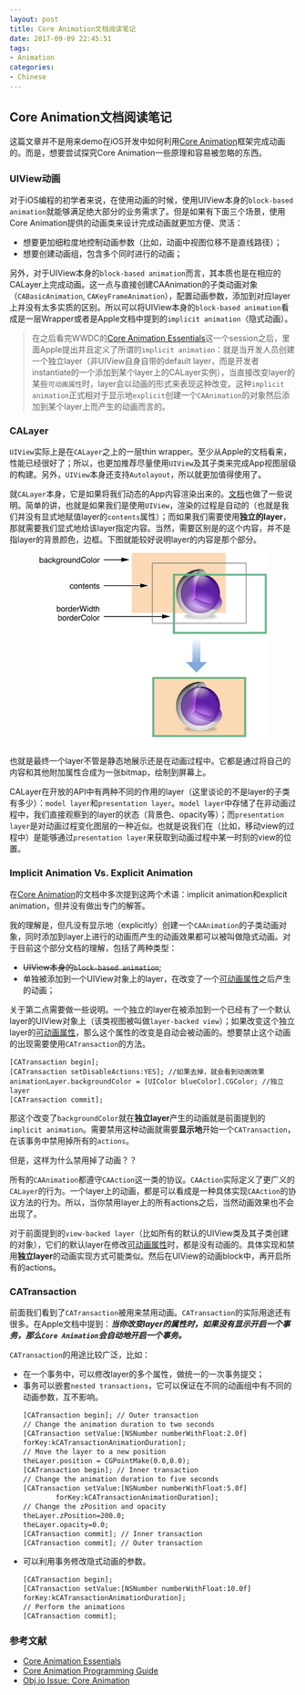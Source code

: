 ```yaml
---
layout: post
title: Core Animation文档阅读笔记
date: 2017-09-09 22:45:51
tags:
- Animation
categories:
- Chinese
---
```


## Core Animation文档阅读笔记
这篇文章并不是用来demo在iOS开发中如何利用[Core Animation](https://developer.apple.com/library/content/documentation/Cocoa/Conceptual/CoreAnimation_guide/Introduction/Introduction.html)框架完成动画的。而是，想要尝试探究Core Animation一些原理和容易被忽略的东西。

<!-- more -->

### UIView动画

对于iOS编程的初学者来说，在使用动画的时候，使用UIView本身的`block-based animation`就能够满足绝大部分的业务需求了。但是如果有下面三个场景，使用Core Animation提供的动画类来设计完成动画就更加方便、灵活：

- 想要更加细粒度地控制动画参数（比如，动画中视图位移不是直线路径）；
- 想要创建动画组，包含多个同时进行的动画；

另外，对于UIView本身的`block-based animation`而言，其本质也是在相应的CALayer上完成动画。这一点与直接创建CAAnimation的子类动画对象（`CABasicAnimation`, `CAKeyFrameAnimation`），配置动画参数，添加到对应layer上并没有太多实质的区别。所以可以将UIView本身的`block-based animation`看成是一层Wrapper或者是Apple文档中提到的`implicit animation`（隐式动画）。

> 在之后看完WWDC的[Core Animation Essentials](https://developer.apple.com/videos/play/wwdc2011/421/)这一个session之后，里面Apple提出并且定义了所谓的`implicit animation`：就是当开发人员创建一个独立layer（非UIView自身自带的default layer，而是开发者instantiate的一个添加到某个layer上的CALayer实例），当直接改变layer的某些`可动画属性`时，layer会以动画的形式来表现这种改变。这种`implicit animation`正式相对于显示地`explicit`创建一个`CAAnimation`的对象然后添加到某个layer上而产生的动画而言的。

### CALayer
`UIView`实际上是在`CALayer`之上的一层thin wrapper。至少从Apple的文档看来，性能已经很好了；所以，也更加推荐尽量使用`UIView`及其子类来完成App视图层级的构建。另外，`UIView`本身还支持`Autolayout`，所以就更加值得使用了。

就`CALayer`本身，它是如果将我们动态的App内容渲染出来的。[文档](https://developer.apple.com/library/content/documentation/Cocoa/Conceptual/CoreAnimation_guide/SettingUpLayerObjects/SettingUpLayerObjects.html#//apple_ref/doc/uid/TP40004514-CH13-SW4)也做了一些说明。简单的讲，也就是如果我们是使用`UIView`，渲染的过程是自动的（也就是我们并没有显式地赋值layer的`contents`属性）；而如果我们需要使用**独立的layer**，那就需要我们显式地给该layer指定内容。当然，需要区别是的这个内容，并不是指layer的背景颜色，边框。下图就能较好说明layer的内容是那个部分。

<div align='center'>
<img 
src="/images/layer_breakdown.png" 
width="400" 
title = "layer内容结构"
alt = "layer内容结构"
align = center
/>
<br />
<br />
</div>

也就是最终一个layer不管是静态地展示还是在动画过程中。它都是通过将自己的内容和其他附加属性合成为一张bitmap，绘制到屏幕上。

CALayer在开放的API中有两种不同的作用的layer（这里谈论的不是layer的子类有多少）：`model layer`和`presentation layer`。`model layer`中存储了在非动画过程中，我们直接观察到的layer的状态（背景色、opacity等）；而`presentation layer`是对动画过程变化图层的一种近似。也就是说我们在（比如，移动view的过程中）是能够通过`presentation layer`来获取到动画过程中某一时刻的view的位置。

### Implicit Animation Vs. Explicit Animation

在[Core Animation](https://developer.apple.com/library/content/documentation/Cocoa/Conceptual/CoreAnimation_guide/Introduction/Introduction.html)的文档中多次提到这两个术语：implicit animation和explicit animation，但并没有做出专门的解答。

我的理解是，但凡没有显示地（explicitly）创建一个`CAAnimation`的子类动画对象，同时添加到layer上进行的动画而产生的动画效果都可以被叫做隐式动画。对于目前这个部分文档的理解，包括了两种类型：
- ~~UIView本身的`block-based animation`~~;
- 单独被添加到一个UIView对象上的layer，在改变了一个[可动画属性](https://developer.apple.com/library/content/documentation/Cocoa/Conceptual/CoreAnimation_guide/AnimatableProperties/AnimatableProperties.html#//apple_ref/doc/uid/TP40004514-CH11-SW1)之后产生的动画；
    
关于第二点需要做一些说明。一个独立的layer在被添加到一个已经有了一个默认layer的UIView对象上（该类视图被叫做`layer-backed view`）；如果改变这个独立layer的[可动画属性](https://developer.apple.com/library/content/documentation/Cocoa/Conceptual/CoreAnimation_guide/AnimatableProperties/AnimatableProperties.html#//apple_ref/doc/uid/TP40004514-CH11-SW1)，那么这个属性的改变是自动会被动画的。想要禁止这个动画的出现需要使用`CATransaction`的方法。

```objc
[CATransaction begin];
[CATransaction setDisableActions:YES]; //如果去掉，就会看到动画效果
animationLayer.backgroundColor = [UIColor blueColor].CGColor; //独立layer
[CATransaction commit];
```
那这个改变了`backgroundColor`就在**独立layer**产生的动画就是前面提到的`implicit animation`。需要禁用这种动画就需要**显示地**开始一个`CATransaction`，在该事务中禁用掉所有的`actions`。

但是，这样为什么禁用掉了动画？？

所有的`CAAnimation`都遵守`CAAction`这一类的协议。`CAAction`实际定义了更广义的`CALayer`的行为。一个layer上的动画，都是可以看成是一种具体实现`CAAction`的协议方法的行为。所以，当你禁用layer上的所有actions之后，当然动画效果也不会出现了。

对于前面提到的`view-backed layer`（比如所有的默认的UIView类及其子类创建的对象），它们的默认layer在修改[可动画属性](https://developer.apple.com/library/content/documentation/Cocoa/Conceptual/CoreAnimation_guide/AnimatableProperties/AnimatableProperties.html#//apple_ref/doc/uid/TP40004514-CH11-SW1)时，都是没有动画的。具体实现和禁用**独立layer**的动画实现方式可能类似。然后在UIView的动画block中，再开启所有的actions。

### CATransaction

前面我们看到了`CATransaction`被用来禁用动画。`CATransaction`的实际用途还有很多。在Apple文档中提到：***当你改变layer的属性时，如果没有显示开启一个事务，那么`Core Animation`会自动地开启一个事务。***

`CATransaction`的用途比较广泛，比如：
- 在一个事务中，可以修改layer的多个属性，做统一的一次事务提交；
- 事务可以嵌套`nested transactions`，它可以保证在不同的动画组中有不同的动画参数，互不影响。
    ```objc
    [CATransaction begin]; // Outer transaction
    // Change the animation duration to two seconds
    [CATransaction setValue:[NSNumber numberWithFloat:2.0f] forKey:kCATransactionAnimationDuration];
    // Move the layer to a new position
    theLayer.position = CGPointMake(0.0,0.0);
    [CATransaction begin]; // Inner transaction
    // Change the animation duration to five seconds
    [CATransaction setValue:[NSNumber numberWithFloat:5.0f]
    		forKey:kCATransactionAnimationDuration];
    // Change the zPosition and opacity
    theLayer.zPosition=200.0;
    theLayer.opacity=0.0;
    [CATransaction commit]; // Inner transaction
    [CATransaction commit]; // Outer transaction
    ```
- 可以利用事务修改隐式动画的参数。
    ```objc
    [CATransaction begin];
    [CATransaction setValue:[NSNumber numberWithFloat:10.0f] forKey:kCATransactionAnimationDuration];
    // Perform the animations
    [CATransaction commit];
    ```

### 参考文献
- [Core Animation Essentials](https://developer.apple.com/videos/play/wwdc2011/421/)
- [Core Animation Programming Guide](https://developer.apple.com/library/content/documentation/Cocoa/Conceptual/CoreAnimation_guide/Introduction/Introduction.html)
- [Obj.io Issue: Core Animation](https://www.objc.io/issues/12-animations/)

